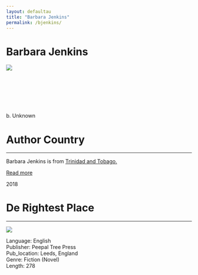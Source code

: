 ```yaml
---
layout: defaultau
title: "Barbara Jenkins"
permalink: /bjenkins/
---
```

<!-- partial:index.partial.html -->
<div class="content">
    <h1>Barbara Jenkins</h1>
    <div class="quote">
        <div><img src="https://encrypted-tbn1.gstatic.com/images?q=tbn:ANd9GcRYgH5JWQRilbhKkS-8Py6EEoDR8nxqe-MiqQezQ3TIXeKC6TVx" class="logo"></div>
    </div>
    <div class="timeline">
        <div style="padding-bottom:100px;"></div>
        <div class="block">
            <div class="date right"><p class="right">b. Unknown</p></div>
            <div class="dot"></div>
            <div class="left first">
            <div class="author_country">
                <h1>Author Country</h1><hr>
            <div class="aclocation">   <p>Barbara Jenkins is from  <a href="{{ site.baseurl }}/3">Trinidad and Tobago.</a></p></div>
              <div class="acreadmore">  <a href="https://en.wikipedia.org/wiki/Barbara_Jenkins" target="_blank">Read more</a></div>
            </div>
            </div>
        </div>
  	 <div class="block">
            <div class="date left"><p class="left">2018</p></div>
            <div class="dot"></div>
            <div class="right hide">
                <h1>De Rightest Place</h1><hr>
                <p><img src="https://m.media-amazon.com/images/I/41fsReWYHFL._SY291_BO1,204,203,200_QL40_FMwebp_.jpg"></p>
                <p>
                Language: English<br/>
                Publisher: Peepal Tree Press<br/>
                Pub_location: Leeds, England<br/>
                Genre: Fiction (Novel)<br/>
                Length: 278<br/>                   </p>
            </div>
        </div>
  <!-- partial -->
<script src='https://cdnjs.cloudflare.com/ajax/libs/jquery/3.1.1/jquery.min.js'></script><script  src="{{ site.baseurl }}/assets/js/authorscript.js"></script>